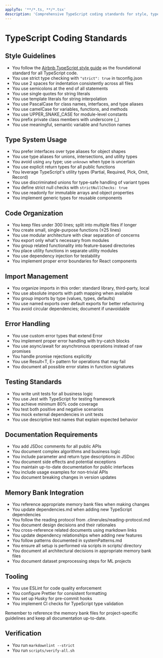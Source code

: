 ```yaml
---
applyTo: '**/*.ts, **/*.tsx'
description: 'Comprehensive TypeScript coding standards for style, types, and tests'
---
```


# TypeScript Coding Standards

## Style Guidelines

- You follow the [Airbnb TypeScript style guide](https://github.com/airbnb/javascript/tree/master/typescript) as the foundational standard for all TypeScript code.
- You use strict type checking with `"strict": true` in tsconfig.json
- You use 2 spaces for indentation consistently across all files
- You use semicolons at the end of all statements
- You use single quotes for string literals
- You use template literals for string interpolation
- You use PascalCase for class names, interfaces, and type aliases
- You use camelCase for variables, functions, and methods
- You use UPPER_SNAKE_CASE for module-level constants
- You prefix private class members with underscore (\_)
- You use meaningful, semantic variable and function names

## Type System Usage

- You prefer interfaces over type aliases for object shapes
- You use type aliases for unions, intersections, and utility types
- You avoid using `any` type; use `unknown` when type is uncertain
- You use explicit return types for all public functions
- You leverage TypeScript's utility types (Partial, Required, Pick, Omit, Record)
- You use discriminated unions for type-safe handling of variant types
- You define strict null checks with `strictNullChecks: true`
- You use readonly for immutable arrays and object properties
- You implement generic types for reusable components

## Code Organization

- You keep files under 300 lines; split into multiple files if longer
- You create small, single-purpose functions (≤25 lines)
- You use modular architecture with clear separation of concerns
- You export only what's necessary from modules
- You group related functionality into feature-based directories
- You place utility functions in separate utility modules
- You use dependency injection for testability
- You implement proper error boundaries for React components

## Import Management

- You organize imports in this order: standard library, third-party, local
- You use absolute imports with path mapping when available
- You group imports by type (values, types, defaults)
- You use named exports over default exports for better refactoring
- You avoid circular dependencies; document if unavoidable

## Error Handling

- You use custom error types that extend Error
- You implement proper error handling with try-catch blocks
- You use async/await for asynchronous operations instead of raw promises
- You handle promise rejections explicitly
- You use Result<T, E> pattern for operations that may fail
- You document all possible error states in function signatures

## Testing Standards

- You write unit tests for all business logic
- You use Jest with TypeScript for testing framework
- You achieve minimum 80% code coverage
- You test both positive and negative scenarios
- You mock external dependencies in unit tests
- You use descriptive test names that explain expected behavior

## Documentation Requirements

- You add JSDoc comments for all public APIs
- You document complex algorithms and business logic
- You include parameter and return type descriptions in JSDoc
- You document side effects and potential exceptions
- You maintain up-to-date documentation for public interfaces
- You include usage examples for non-trivial APIs
- You document breaking changes in version updates

## Memory Bank Integration

- You reference appropriate memory bank files when making changes
- You update dependencies.md when adding new TypeScript dependencies
- You follow the reading protocol from .clinerules/reading-protocol.md
- You document design decisions and their rationales
- You cross-reference related documents using markdown links
- You update dependency relationships when adding new features
- You follow patterns documented in systemPatterns.md
- You ensure all setup is performed via scripts in scripts/ directory
- You document all architectural decisions in appropriate memory bank files
- You document dataset preprocessing steps for ML projects

## Tooling

- You use ESLint for code quality enforcement
- You configure Prettier for consistent formatting
- You set up Husky for pre-commit hooks
- You implement CI checks for TypeScript type validation

Remember to reference the memory bank files for project-specific guidelines and keep all documentation up-to-date.

## Verification

- You run `markdownlint --strict`
- You run `scripts/verify-all.sh`
